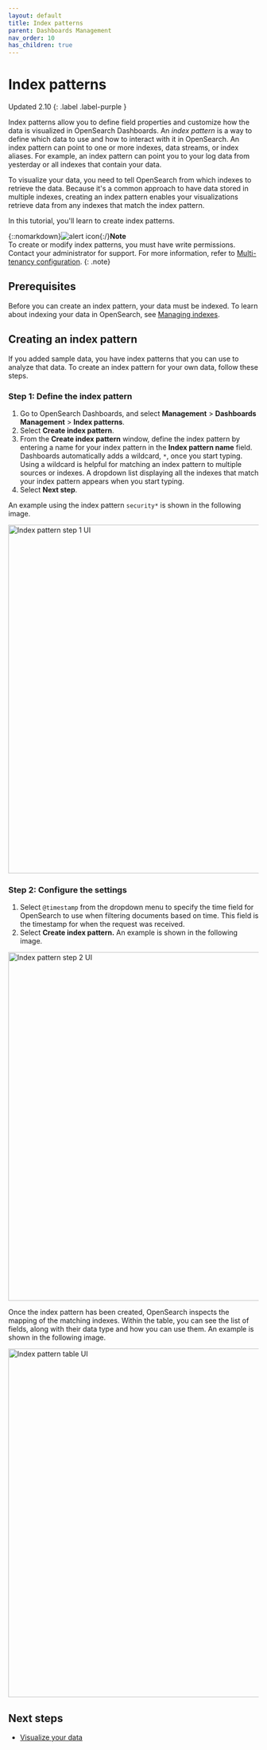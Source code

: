 ```yaml
---
layout: default
title: Index patterns
parent: Dashboards Management
nav_order: 10
has_children: true
---
```


# Index patterns
Updated 2.10
{: .label .label-purple }

Index patterns allow you to define field properties and customize how the data is visualized in OpenSearch Dashboards. An _index pattern_ is a way to define which data to use and how to interact with it in OpenSearch. An index pattern can point to one or more indexes, data streams, or index aliases. For example, an index pattern can point you to your log data from yesterday or all indexes that contain your data. 

To visualize your data, you need to tell OpenSearch from which indexes to retrieve the data. Because it's a common approach to have data stored in multiple indexes, creating an index pattern enables your visualizations retrieve data from any indexes that match the index pattern. 

In this tutorial, you'll learn to create index patterns.  

{::nomarkdown}<img src="{{site.url}}{{site.baseurl}}/images/icons/alert-icon.png" class="inline-icon" alt="alert icon" size="m"/>{:/}**Note**<br>
To create or modify index patterns, you must have write permissions. Contact your administrator for support. For more information, refer to [Multi-tenancy configuration]({{site.url}}{{site.baseurl}}/security/multi-tenancy/multi-tenancy-config/#give-roles-access-to-tenants).
{: .note}

## Prerequisites

Before you can create an index pattern, your data must be indexed. To learn about indexing your data in OpenSearch, see [Managing indexes]({{site.url}}{{site.baseurl}}/im-plugin/index/). 

## Creating an index pattern

If you added sample data, you have index patterns that you can use to analyze that data. To create an index pattern for your own data, follow these steps.

### Step 1: Define the index pattern

1. Go to OpenSearch Dashboards, and select **Management** > **Dashboards Management** > **Index patterns**.
2. Select **Create index pattern**.
3. From the **Create index pattern** window, define the index pattern by entering a name for your index pattern in the **Index pattern name** field. Dashboards automatically adds a wildcard, `*`, once you start typing. Using a wildcard is helpful for matching an index pattern to multiple sources or indexes. A dropdown list displaying all the indexes that match your index pattern appears when you start typing. 
4. Select **Next step**.

An example using the index pattern `security*` is shown in the following image.

<img src="{{site.url}}{{site.baseurl}}/images/dashboards/index-patterns-step1.png" alt="Index pattern step 1 UI " width="700"/>

### Step 2: Configure the settings

1. Select `@timestamp` from the dropdown menu to specify the time field for OpenSearch to use when filtering documents based on time. This field is the timestamp for when the request was received. 
2. Select  **Create index pattern.** An example is shown in the following image.

<img src="{{site.url}}{{site.baseurl}}/images/dashboards/index-pattern-step2.png" alt="Index pattern step 2 UI " width="700"/>

Once the index pattern has been created, OpenSearch inspects the mapping of the matching indexes. Within the table, you can see the list of fields, along with their data type and how you can use them. An example is shown in the following image.

<img src="{{site.url}}{{site.baseurl}}/images/dashboards/index-pattern-table.png" alt="Index pattern table UI " width="700"/>

## Next steps

- [Visualize your data]({{site.url}}{{site.baseurl}}/dashboards/visualize/viz-index/)